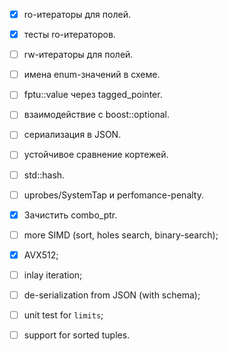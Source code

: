 <!-- Required extensions: pymdownx.betterem, pymdownx.tilde, pymdownx.emoji, pymdownx.tasklist, pymdownx.superfences -->
- [x] ro-итераторы для полей.
- [x] тесты ro-итераторов.
- [ ] rw-итераторы для полей.
- [ ] имена enum-значений в схеме.
- [ ] fptu::value через tagged_pointer.
- [ ] взаимодействие с boost::optional.
- [ ] сериализация в JSON.
- [ ] устойчивое сравнение кортежей.
- [ ] std::hash.
- [ ] uprobes/SystemTap и perfomance-penalty.
- [x] Зачистить combo_ptr.
- [ ] more SIMD (sort, holes search, binary-search);
- [x] AVX512;
- [ ] inlay iteration;

- [ ] de-serialization from JSON (with schema);
- [ ] unit test for `limits`;
- [ ] support for sorted tuples.

